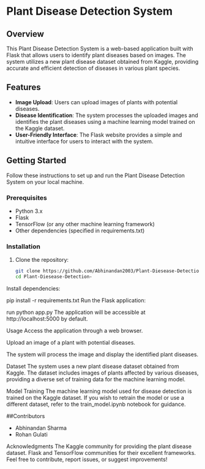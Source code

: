 # Plant Disease Detection System

## Overview

This Plant Disease Detection System is a web-based application built with Flask that allows users to identify plant diseases based on images. The system utilizes a new plant disease dataset obtained from Kaggle, providing accurate and efficient detection of diseases in various plant species.

## Features

- **Image Upload**: Users can upload images of plants with potential diseases.
- **Disease Identification**: The system processes the uploaded images and identifies the plant diseases using a machine learning model trained on the Kaggle dataset.
- **User-Friendly Interface**: The Flask website provides a simple and intuitive interface for users to interact with the system.

## Getting Started

Follow these instructions to set up and run the Plant Disease Detection System on your local machine.

### Prerequisites

- Python 3.x
- Flask
- TensorFlow (or any other machine learning framework)
- Other dependencies (specified in requirements.txt)

### Installation

1. Clone the repository:

   ```bash
   git clone https://github.com/Abhinandan2003/Plant-Diesease-Detection-.git
   cd Plant-Diesease-Detection-
Install dependencies:


pip install -r requirements.txt
Run the Flask application:

run
python app.py
The application will be accessible at http://localhost:5000 by default.

Usage
Access the application through a web browser.

Upload an image of a plant with potential diseases.

The system will process the image and display the identified plant diseases.

Dataset
The system uses a new plant disease dataset obtained from Kaggle. The dataset includes images of plants affected by various diseases, providing a diverse set of training data for the machine learning model.

Model Training
The machine learning model used for disease detection is trained on the Kaggle dataset. If you wish to retrain the model or use a different dataset, refer to the train_model.ipynb notebook for guidance.

##Contributors
- Abhinandan Sharma
 - Rohan Gulati

Acknowledgments
The Kaggle community for providing the plant disease dataset.
Flask and TensorFlow communities for their excellent frameworks.
Feel free to contribute, report issues, or suggest improvements!
